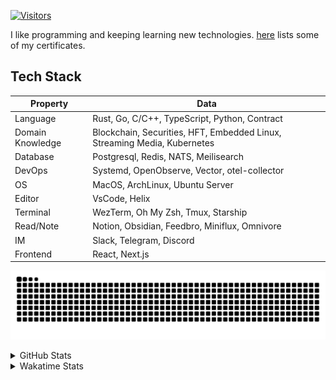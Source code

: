 <!-- markdownlint-disable MD041 MD010 MD033 -->
[![Visitors](https://api.visitorbadge.io/api/daily?path=Akagi201%2FAkagi201&label=Visitors%20Today&countColor=%2337d67a)](https://visitorbadge.io/status?path=Akagi201%2FAkagi201)

I like programming and keeping learning new technologies. [here](https://github.com/Akagi201/blockchain) lists some of my certificates.

## Tech Stack

| Property         	| Data                                                                               	|
|------------------	|------------------------------------------------------------------------------------	|
| Language         	| Rust, Go, C/C++, TypeScript, Python, Contract                                       |
| Domain Knowledge 	| Blockchain, Securities, HFT, Embedded Linux, Streaming Media, Kubernetes            |
| Database         	| Postgresql, Redis, NATS, Meilisearch                                                   |
| DevOps            | Systemd, OpenObserve, Vector, otel-collector                                        |
| OS               	| MacOS, ArchLinux, Ubuntu Server                                                     |
| Editor           	| VsCode, Helix                                                                       |
| Terminal          | WezTerm, Oh My Zsh, Tmux, Starship                                                  |
| Read/Note         | Notion, Obsidian, Feedbro, Miniflux, Omnivore                                       |
| IM               	| Slack, Telegram, Discord                                                            |
| Frontend          | React, Next.js                                                                      |

[![github contribution grid snake animation](https://raw.githubusercontent.com/Akagi201/Akagi201/output/github-contribution-grid-snake.svg#gh-light-mode-only)](https://github.com/Akagi201)

<details>
<summary>GitHub Stats</summary>
  <a href="https://github.com/Akagi201"><img alt="Profile Detail" src="https://raw.githubusercontent.com/Akagi201/Akagi201/master/profile-summary-card-output/dracula/0-profile-details.svg" /></a>
  <a href="https://github.com/Akagi201"><img alt="Github Stats" src="https://raw.githubusercontent.com/Akagi201/Akagi201/master/profile-summary-card-output/dracula/3-stats.svg" /></a>
  <a href="https://github.com/Akagi201"><img alt="Lang By Commits" src="https://raw.githubusercontent.com/Akagi201/Akagi201/master/profile-summary-card-output/dracula/2-most-commit-language.svg" /></a>
</details>

<details>
<summary>Wakatime Stats</summary>
<br>

<!--START_SECTION:waka-->

```txt
From: 05 August 2024 - To: 12 August 2024

Total Time: 39 hrs 50 mins

Other        30 hrs 12 mins  ███████████████████░░░░░░   75.85 %
Rust         3 hrs 28 mins   ██▒░░░░░░░░░░░░░░░░░░░░░░   08.73 %
Markdown     3 hrs 14 mins   ██░░░░░░░░░░░░░░░░░░░░░░░   08.14 %
sh           2 hrs 8 mins    █▒░░░░░░░░░░░░░░░░░░░░░░░   05.39 %
TypeScript   12 mins         ░░░░░░░░░░░░░░░░░░░░░░░░░   00.53 %
TOML         10 mins         ░░░░░░░░░░░░░░░░░░░░░░░░░   00.46 %
Solidity     5 mins          ░░░░░░░░░░░░░░░░░░░░░░░░░   00.24 %
INI          3 mins          ░░░░░░░░░░░░░░░░░░░░░░░░░   00.15 %
Bash         3 mins          ░░░░░░░░░░░░░░░░░░░░░░░░░   00.14 %
Go           2 mins          ░░░░░░░░░░░░░░░░░░░░░░░░░   00.10 %
```

<!--END_SECTION:waka-->

</details>
